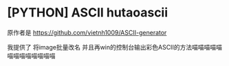 # [PYTHON] ASCII hutaoascii 

原作者是 https://github.com/vietnh1009/ASCII-generator   



我提供了 将image批量改名 并且再win的控制台输出彩色ASCII的方法喵喵喵喵喵喵喵喵喵喵喵喵喵
